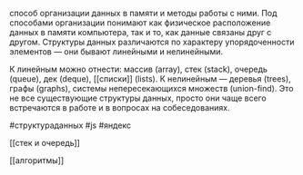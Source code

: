  способ организации данных в памяти и методы работы с ними. Под способами организации понимают как физическое расположение данных в памяти компьютера, так и то, как данные связаны друг с другом.
Структуры данных различаются по характеру упорядоченности элементов — они бывают линейными и нелинейными.

К линейным можно отнести: массив (array), стек (stack), очередь (queue), дек (deque), [[списки]] (lists). К нелинейным — деревья (trees), графы (graphs), системы непересекающихся множеств (union-find). Это не все существующие структуры данных, просто они чаще всего встречаются в работе и в вопросах на собеседованиях.


#структураданных #js #яндекс

[[стек и очередь]]

[[алгоритмы]]